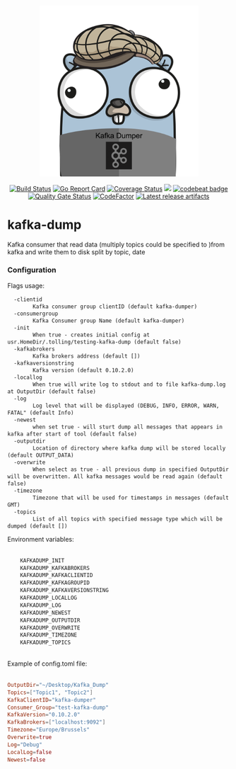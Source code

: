 <p align="center"><img src="docs/assets/kafka-dumper.png" width="360"></p>
<p align="center">
    <a href="https://travis-ci.org/oleg-balunenko/kafka-dump"><img src="https://travis-ci.org/oleg-balunenko/kafka-dump.svg?branch=master" alt="Build Status"></img></a>
    <a href="https://goreportcard.com/report/github.com/oleg-balunenko/kafka-dump"><img src="https://goreportcard.com/badge/github.com/oleg-balunenko/kafka-dump" alt="Go Report Card"></img></a>
   <a href="https://coveralls.io/github/oleg-balunenko/kafka-dump?branch=master"><img src="https://coveralls.io/repos/github/oleg-balunenko/kafka-dump/badge.svg?branch=master" alt="Coverage Status"></img></a>
    <a href="https://codecov.io/gh/oleg-balunenko/kafka-dump"><img src="https://codecov.io/gh/oleg-balunenko/kafka-dump/branch/master/graph/badge.svg" /></a>
   <a href="https://codebeat.co/projects/github-com-oleg-balunenko-kafka-dump-master"><img alt="codebeat badge" src="https://codebeat.co/badges/dd44b097-78f6-4990-a07c-75d8a4e4db33" /></a>
   <a href="https://sonarcloud.io/dashboard?id=kafka-dump"><img src="https://sonarcloud.io/api/project_badges/measure?project=kafka-dump&metric=alert_status" alt="Quality Gate Status"></img></a> 
   <a href="https://www.codefactor.io/repository/github/oleg-balunenko/kafka-dump"><img src="https://www.codefactor.io/repository/github/oleg-balunenko/kafka-dump/badge" alt="CodeFactor" /></a>
   <a href="https://github.com/oleg-balunenko/kafka-dump/releases/latest"><img src="https://img.shields.io/badge/artifacts-download-blue.svg" alt ="Latest release artifacts"></img></a>
</p>

# kafka-dump

Kafka consumer that read data (multiply topics could be specified to )from kafka and write them to disk split by  topic, date


### Configuration

Flags usage:

```text
  -clientid
    	Kafka consumer group clientID (default kafka-dumper)
  -consumergroup
    	Kafka Consumer group Name (default kafka-dumper)
  -init
    	When true - creates initial config at usr.HomeDir/.tolling/testing-kafka-dump (default false)
  -kafkabrokers
    	Kafka brokers address (default [])
  -kafkaversionstring
    	Kafka version (default 0.10.2.0)
  -locallog
    	When true will write log to stdout and to file kafka-dump.log at OutputDir (default false)
  -log
    	Log level that will be displayed (DEBUG, INFO, ERROR, WARN, FATAL" (default Info)
  -newest
    	when set true - will sturt dump all messages that appears in kafka after start of tool (default false)
  -outputdir
    	Location of directory where kafka dump will be stored locally (default OUTPUT_DATA)
  -overwrite
    	When select as true - all previous dump in specified OutputDir will be overwritten. All kafka messages would be read again (default false)
  -timezone
    	Timezone that will be used for timestamps in messages (default GMT)
  -topics
    	List of all topics with specified message type which will be dumped (default [])

```

Environment variables:

```bash

    KAFKADUMP_INIT
    KAFKADUMP_KAFKABROKERS
    KAFKADUMP_KAFKACLIENTID
    KAFKADUMP_KAFKAGROUPID
    KAFKADUMP_KAFKAVERSIONSTRING
    KAFKADUMP_LOCALLOG
    KAFKADUMP_LOG
    KAFKADUMP_NEWEST
    KAFKADUMP_OUTPUTDIR
    KAFKADUMP_OVERWRITE
    KAFKADUMP_TIMEZONE
    KAFKADUMP_TOPICS
   
```

Example of config.toml file:

```toml

OutputDir="~/Desktop/Kafka_Dump"
Topics=["Topic1", "Topic2"]
KafkaClientID="kafka-dumper"
Consumer_Group="test-kafka-dump"
KafkaVersion="0.10.2.0"
KafkaBrokers=["localhost:9092"]
Timezone="Europe/Brussels"
Overwrite=true
Log="Debug"
LocalLog=false
Newest=false

```


